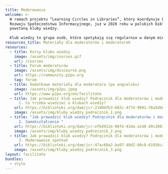 ```yaml
---
title: Moderowanie
welcome: >-
  W ramach projektu “Learning Circles in Libraries”, który koordynuje Fundacja
  Rozwoju Społeczeństwa Informacyjnego, już w 2020 roku w polskich bibliotekach
  powstaną kluby wiedzy.
   
  Klub wiedzy to grupa osób, które spotykają się regularnie w danym miejscu (np. w bibliotece) - po to, by wspólnie się czegoś uczyć. Osoby uczestniczące w spotkaniach korzystają z zasobów wiedzy dostępnych w internecie, uczą się od siebie nawzajem, a wsparcie zapewnia im moderator. Moderatorzy nie muszą być specjalistami w dziedzinach, których dotyczą kursy. Dlatego moderatorem - po przeszkoleniu i przygotowaniu - może zostać każdy.
resources_title: Materiały dla moderatorów i moderatorek
resources:
  - title: Kursy klubu wiedzy
    image: /assets/img/courses.gif
    url: /courses
  - title: Forum moderatorów
    image: /assets/img/discourse.png
    url: https://community.p2pu.org
    tag: forum
  - title: Dodatkowe materiały dla moderatora (po angielsku)
    image: /assets/img/p2pu.jpeg
    url: https://www.p2pu.org/en/facilitate
  - title: Jak prowadzić klub wiedzy? Podręcznik dla moderatorów i moderatorek. Cz.
      1. Co trzeba wiedzieć o klubach wiedzy?
    url: https://biblioteki.org/dam/jcr:2190dfb3-683c-4f74-9091-f6a5db6b1ae3/Jak_prowadzic_klub_wiedzy_Cz_1_Co_trzeba_wiedziec.pdf
    image: /assets/img/kluby_wiedzy_podrecznik_1.png
  - title: "Jak prowadzić klub wiedzy? Podręcznik dla moderatorów i moderatorek. Cz.
      2. Samokształcenie "
    url: https://biblioteki.org/dam/jcr:efb4912e-06fe-41da-a148-d9c20839405e/Jak_prowadzic_klub_wiedzy_Cz_2_Samoksztakcenie.pdf
    image: /assets/img/kluby_wiedzy_podrecznik_2.png
  - title: Jak prowadzić klub wiedzy? Podręcznik dla moderatorów i moderatorek. Cz.
      3. Moderowanie spotkań
    url: https://biblioteki.org/dam/jcr:47ac68a2-ba97-40d2-80c8-61958caca5d5/Jak_prowadzic_klub_wiedzy_Cz_3_Moderowanie.pdf
    image: /assets/img/kluby_wiedzy_podrecznik_3.png
layout: facilitate
bundles:
  - style
---
```

